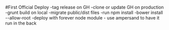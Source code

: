 #First Official Deploy
-tag release on GH
-clone or update GH on production
-grunt build on local
-migrate public/dist files
-run npm install
-bower install --allow-root
-deploy with forever node module - use ampersand to have it run in the back
